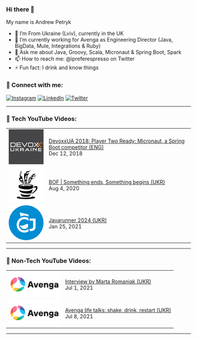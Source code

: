 ### Hi there 👋
My name is Andrew Petryk

- 📍 I’m From Ukraine (Lviv), currently in the UK
- 🔭 I’m currently working for Avenga as Engineering Director (Java, BigData, Mule, Integrations & Ruby)
- 💬 Ask me about Java, Groovy, Scala, Micronaut & Spring Boot, Spark
- 📫 How to reach me: @ipreferespresso on Twitter
- ⚡ Fun fact: I drink and know things

### 🤝 Connect with me:
[<img alt="Instagram" src="https://img.shields.io/badge/instagram-E4405F.svg?&style=for-the-badge&logo=Instagram&logoColor=white" />][instagram]
[<img alt="LinkedIn" src="https://img.shields.io/badge/linkedin-0077B5.svg?&style=for-the-badge&logo=linkedin&logoColor=white" />][linkedin]
[<img alt="Twitter" src="https://img.shields.io/badge/twitter-1DA1F2.svg?&style=for-the-badge&logo=Twitter&logoColor=white" />][twitter]

---

### 🎥 Tech YouTube Videos:

<table>
<!-- YOUTUBE:START --><tr> <td> <a href="https://www.youtube.com/watch?v=epOZvEtyF84"> <img width="140px" src="assets/devoxxUA.png"> </a> </td> <td> <a href="https://www.youtube.com/watch?v=epOZvEtyF84">DevoxxUA 2018: Player Two Ready: Micronaut, a Spring Boot competitor (ENG)</a> <br/>Dec 12, 2018 </td> </tr><tr> <td> <a href="https://www.youtube.com/watch?v=1ITbenATAAU&t=1s"> <img width="140px" src="assets/jd_lviv_logo.png"> </a> </td> <td> <a href="https://www.youtube.com/watch?v=1ITbenATAAU&t=1s">BOF | Something ends, Something begins (UKR)</a> <br/>Aug 4, 2020 </td> </tr><tr> <td> <a href="https://www.youtube.com/watch?v=azSAMIXKMqw"> <img width="140px" src="assets/cofeeJuf_logo.png"> </a> </td> <td> <a href="https://www.youtube.com/watch?v=azSAMIXKMqw">Javarunner 2024 (UKR)</a> <br/>Jan 25, 2021 </td> </tr><!-- YOUTUBE:END -->
</table>

---

### 🎥 Non-Tech YouTube Videos:

<table>
<!-- YOUTUBENT:START --><tr> <td> <a href="https://www.youtube.com/watch?v=kP_-nE2i8Mo"> <img width="140px" src="assets/avenga_logo.png"> </a> </td> <td> <a href="https://www.youtube.com/watch?v=kP_-nE2i8Mo">Interview by Marta Romaniak (UKR)</a> <br/>Jul 1, 2021 </td> </tr><tr> <td> <a href="https://www.youtube.com/watch?v=McMQ_m0ex3E"> <img width="140px" src="assets/avenga_logo.png"> </a> </td> <td> <a href="https://www.youtube.com/watch?v=McMQ_m0ex3E">Avenga life talks: shake, drink, restart (UKR)</a> <br/>Jul 8, 2021 </td> </tr><!-- YOUTUBENT:END -->
</table>

---

[instagram]: https://instagram.com/andy_is_legend
[linkedin]: https://www.linkedin.com/in/andrew-petryk/
[twitter]: https://twitter.com/ipreferespresso
